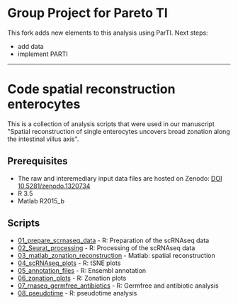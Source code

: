 # Group Project for Pareto TI

This fork adds new elements to this analysis using ParTI. 
Next steps: 
  * add data
  * implement PARTI
  
 ----------------------------------------------------------------------------------------------------

# Code spatial reconstruction enterocytes

This is a collection of analysis scripts that were used in our manuscript "Spatial reconstruction of single enterocytes uncovers broad zonation along the intestinal villus axis".

## Prerequisites

* The raw and interemediary input data files are hosted on Zenodo: [DOI 10.5281/zenodo.1320734](https://doi.org/10.5281/zenodo.1320734)
* R 3.5
* Matlab R2015_b

## Scripts

* [01_prepare_scrnaseq_data](01_prepare_scrnaseq_data.md) - R: Preparation of the scRNAseq data
* [02_Seurat_processing](02_Seurat_processing.md) - R: Processing of the scRNAseq data
* [03_matlab_zonation_reconstruction](matlab_03_zonation_reconstruction.m) - Matlab: spatial reconstruction
* [04_scRNAseq_plots](04_figures_R.md) - R: tSNE plots
* [05_annotation_files](05_annotation_files.md) - R: Ensembl annotation
* [06_zonation_plots](06_zonation_plots.md) - R: Zonation plots
* [07_rnaseq_germfree_antibiotics](07_rnaseq_germfree_antibiotics.md) - R: Germfree and antibiotic analysis
* [08_pseudotime](08_pseudotime.md) - R: pseudotime analysis



